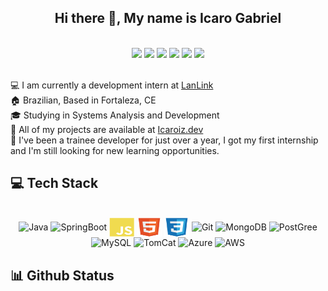 <h2 align="center">Hi there 👋, My name is Icaro Gabriel</h2>

<br>
<div align="center">
<a href="https://icaroiz.github.io/Site/main/login.html" target="_blank"><img src="https://img.shields.io/badge/Site-vozao.dev-black?style=for-the-badge" ></a>
  <a href="https://www.youtube.com/channel/UC5vNhqvwBFoZp1slytHV-TA" target="_blank"><img src="https://img.shields.io/badge/YouTube-FF0000?style=for-the-badge&logo=youtube&logoColor=white" target="_blank"></a>
  <a href="https://www.instagram.com/icaroiz" target="_blank"><img src="https://img.shields.io/badge/-Instagram-%23E4405F?style=for-the-badge&logo=instagram&logoColor=white" target="_blank"></a>
 	<a href="https://www.twitch.tv/icaroiz" target="_blank"><img src="https://img.shields.io/badge/Twitch-9146FF?style=for-the-badge&logo=twitch&logoColor=white" target="_blank"></a>
  <a href="https://www.linkedin.com/in/icaro-gabriel-6173a2156/" target="_blank"><img src="https://img.shields.io/badge/-LinkedIn-blue?style=for-the-badge&logo=Linkedin&logoColor=white&link=https://www.linkedin.com/in/jacksson-andrey" ></a>
 <a href="https://discord.com/channels/icaroiz" target="_blank"><img src="https://img.shields.io/badge/Discord-7289DA?style=for-the-badge&logo=discord&logoColor=white" target="_blank"></a> 
</div>

<br>

:computer: I am currently a development intern at <a href="https://www.lanlink.com.br" target="_blank">LanLink</a> <br>
:house: Brazilian, Based in Fortaleza, CE <br>
🎓 Studying in Systems Analysis and Development <br>
🤖 All of my projects are available at <a href="https://github.com/Icaroiz/Portifolio">Icaroiz.dev</a><br>
📝 I've been a trainee developer for just over a year, I got my first internship and I'm still looking for new learning opportunities.

## 💻 Tech Stack

<div style="display: inline_block" align="center" ><br>
  <img align="center" alt="Java" height="30" width="40" src="https://cdn.jsdelivr.net/gh/devicons/devicon/icons/java/java-original.svg">
  <img align="center" alt="SpringBoot" height="30" width="40" src="https://cdn.jsdelivr.net/gh/devicons/devicon/icons/spring/spring-original.svg" />                     <img align="center" alt="Js" height="30" width="40" src="https://raw.githubusercontent.com/devicons/devicon/master/icons/javascript/javascript-plain.svg"> 
  <img align="center" alt="HTML" height="30" width="40" src="https://raw.githubusercontent.com/devicons/devicon/master/icons/html5/html5-original.svg">
  <img align="center" alt="CSS" height="30" width="40" src="https://raw.githubusercontent.com/devicons/devicon/master/icons/css3/css3-original.svg">
  <img align="center" alt="Git" height="30" width="40" src="https://cdn.jsdelivr.net/gh/devicons/devicon/icons/git/git-original.svg" />                                   <img align="center" alt="MongoDB" height="30" width="40" src="https://cdn.jsdelivr.net/gh/devicons/devicon/icons/mongodb/mongodb-original.svg" />                       <img align="center" alt="PostGree" height="30" width="40" src="https://cdn.jsdelivr.net/gh/devicons/devicon/icons/postgresql/postgresql-original.svg" />
  <img align="center" alt="MySQL" height="30" width="40" src="https://cdn.jsdelivr.net/gh/devicons/devicon/icons/mysql/mysql-original.svg" />
  <img align="center" alt="TomCat" height="30" width="40" src="https://cdn.jsdelivr.net/gh/devicons/devicon/icons/tomcat/tomcat-original.svg" />
   <img align="center" alt="Azure" height="30" width="40" src="https://cdn.jsdelivr.net/gh/devicons/devicon/icons/azure/azure-original.svg" />
   <img align="center" alt="AWS" height="30" width="40" src="https://cdn.jsdelivr.net/gh/devicons/devicon/icons/amazonwebservices/amazonwebservices-plain-wordmark.svg" />
                                                                                                                                                                       
</div>

## 📊 Github Status

